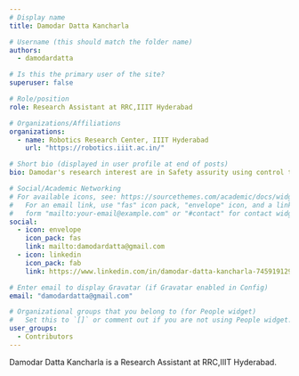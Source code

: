 ```yaml
---
# Display name
title: Damodar Datta Kancharla

# Username (this should match the folder name)
authors:
  - damodardatta

# Is this the primary user of the site?
superuser: false

# Role/position
role: Research Assistant at RRC,IIIT Hyderabad

# Organizations/Affiliations
organizations:
  - name: Robotics Research Center, IIIT Hyderabad
    url: "https://robotics.iiit.ac.in/"

# Short bio (displayed in user profile at end of posts)
bio: Damodar's research interest are in Safety assurity using control theory and reinforcement learning.

# Social/Academic Networking
# For available icons, see: https://sourcethemes.com/academic/docs/widgets/#icons
#   For an email link, use "fas" icon pack, "envelope" icon, and a link in the
#   form "mailto:your-email@example.com" or "#contact" for contact widget.
social:
  - icon: envelope
    icon_pack: fas
    link: mailto:damodardatta@gmail.com
  - icon: linkedin
    icon_pack: fab
    link: https://www.linkedin.com/in/damodar-datta-kancharla-745919129/

# Enter email to display Gravatar (if Gravatar enabled in Config)
email: "damodardatta@gmail.com"

# Organizational groups that you belong to (for People widget)
#   Set this to `[]` or comment out if you are not using People widget.
user_groups:
  - Contributors
---
```


Damodar Datta Kancharla is a Research Assistant at RRC,IIIT Hyderabad.
